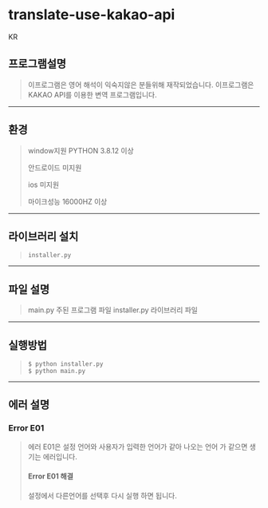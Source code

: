 # translate-use-kakao-api

KR

## 프로그램설명

> 이프로그램은 영어 해석이 익숙지않은 분들위해 재작되었습니다.
> 이프로그램은 KAKAO API를 이용한 변역 프로그램입니다.

---

## 환경

> window지원
> PYTHON 3.8.12 이상
>
> 안드로이드 미지원
>
> ios 미지원
>
> 마이크성능 16000HZ 이상

---

## 라이브러리 설치

> ```
> installer.py
> ```

---

## 파일 설명

> main.py 주된 프로그램 파일
> installer.py 라이브러리 파일

---

## 실행방법

> ```
> $ python installer.py
> $ python main.py
> ```

---

## 에러 설명

### Error E01

> 에러 E01은 설정 언어와 사용자가 입력한 언어가 같아 나오는 언어 가 같으면 생기는 에러입니다.
>
> #### Error E01 해결
>
> 설정에서 다른언어를 선택후 다시 실행 하면 됩니다.

